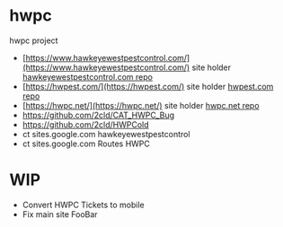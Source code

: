 # hwpc

hwpc project

- [https://www.hawkeyewestpestcontrol.com/](https://www.hawkeyewestpestcontrol.com/) site holder [hawkeyewestpestcontrol.com repo](https://github.com/christrees/hawkeyewestpestcontrol.com)
- [https://hwpest.com/](https://hwpest.com/) site holder [hwpest.com repo](https://github.com/christrees/hwpest.com)
- [https://hwpc.net/](https://hwpc.net/) site holder [hwpc.net repo](https://github.com/christrees/hwpc.net)
- https://github.com/2cld/CAT_HWPC_Bug
- https://github.com/2cld/HWPCold
- ct sites.google.com hawkeyewestpestcontrol
- ct sites.google.com Routes HWPC

# WIP
- Convert HWPC Tickets to mobile
- Fix main site FooBar


